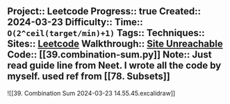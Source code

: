 Project:: Leetcode
Progress:: true
Created:: 2024-03-23
Difficulty:: 
Time:: `O(2^ceil(target/min)+1)`
Tags:: 
Techniques:: 
Sites:: [Leetcode](https://leetcode.com/problems/combination-sum/)
Walkthrough:: [Site Unreachable](https://www.youtube.com/watch?v=GBKI9VSKdGg)
Code:: [[39.combination-sum.py]]
Note:: Just read guide line from Neet. I wrote all the code by myself. used ref from [[78. Subsets]]
---
![[39. Combination Sum 2024-03-23 14.55.45.excalidraw]]